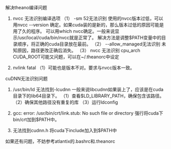 解决theano编译问题
1. nvcc 无法识别编译选项
（1） -sm 52无法识别
    使用的nvcc版本过低，可以用nvcc --version 确定。如果cuda装的是新的，那么版本过低的原因可能是用了久的程序。
    可以用which nvcc确定。一般来说显示/usr/local/cuda/bin/nvcc就是正常了。
    解决方法是调整$PATH变量中的目录顺序，将正确的cuda目录放在最前。
（2） --allow_managed无法识别
    未知原因，路径更改正确后消失。
（3） nvcc 无法识别 cpu_arch
    CUDA_ROOT可能又问题，可以在~/.theanorc中设定

2. nvlink fatal
（1）可能也是版本不对。要求与nvcc版本一致。

cuDNN无法识别问题

1. /usr/bin/ld 无法找到-lcudnn
一般来说libcudnn如果装上了，应该是在cuda目录下的lib64目录下。
（1）查看$LD_LIBRARY_PATH，确保包含该路径。
（2）确保其他路径没有重复的库
（3）运行ldconfig

2. gcc: error: /usr/bin/crt/link.stub: No such file or directory
强行将cuda下bin/crt加到$PATH中。

3. 无法找到cudnn.h
将cuda下include加入到$PATH中

如果还有问题，不妨参考atlantix的.bashrc和.theanorc